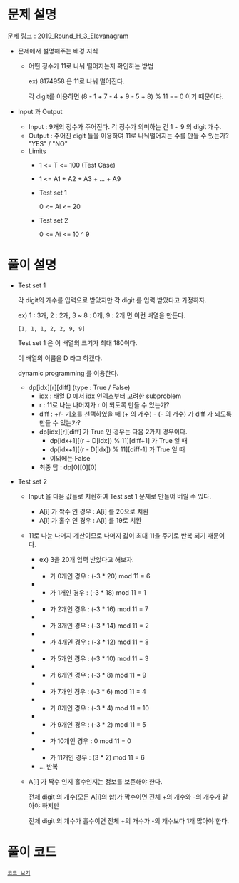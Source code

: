# 문제 설명

문제 링크 : [2019_Round_H_3_Elevanagram](https://codingcompetitions.withgoogle.com/kickstart/round/0000000000050edd/00000000001a286d)

- 문제에서 설명해주는 배경 지식

  - 어떤 정수가 11로 나눠 떨어지는지 확인하는 방법

    ex) 8174958 은 11로 나눠 떨어진다.

    각 digit를 이용하면 (8 - 1 + 7 - 4 + 9 - 5 + 8) % 11 == 0 이기 때문이다.

- Input 과 Output
  - Input : 9개의 정수가 주어진다. 각 정수가 의미하는 건 1 ~ 9 의 digit 개수.
  - Output : 주어진 digit 들을 이용하여 11로 나눠떨어지는 수를 만들 수 있는가? "YES" / "NO"
  - Limits
    - 1 <= T <= 100 (Test Case)
    - 1 <= A1 + A2 + A3 + ... + A9
    - Test set 1
    
      0 <= Ai <= 20
    - Test set 2
      
      0 <= Ai <= 10 ^ 9

# 풀이 설명

- Test set 1

  각 digit의 개수를 입력으로 받았지만 각 digit 를 입력 받았다고 가정하자.
  
  ex) 1 : 3개, 2 : 2개, 3 ~ 8 : 0개, 9 : 2개 면 이런 배열을 만든다.
  
      [1, 1, 1, 2, 2, 9, 9]
      
  Test set 1 은 이 배열의 크기가 최대 180이다.
  
  이 배열의 이름을 D 라고 하겠다.
  
  dynamic programming 를 이용한다.
 
  - dp[idx][r][diff] (type : True / False)
    - idx : 배열 D 에서 idx 인덱스부터 고려한 subproblem
    - r : 11로 나눈 나머지가 r 이 되도록 만들 수 있는가?
    - diff : +/- 기호를 선택하였을 때 (+ 의 개수) - (- 의 개수) 가 diff 가 되도록 만들 수 있는가?
    - dp[idx][r][diff] 가 True 인 경우는 다음 2가지 경우이다.
      - dp[idx+1][(r + D[idx]) % 11][diff+1] 가 True 일 때
      - dp[idx+1][(r - D[idx]) % 11][diff-1] 가 True 일 때
      - 이외에는 False
    - 최종 답 : dp[0][0][0]

- Test set 2
  - Input 을 다음 값들로 치환하여 Test set 1 문제로 만들어 버릴 수 있다.
    - A[i] 가 짝수 인 경우 : A[i] 를 20으로 치환
    - A[i] 가 홀수 인 경우 : A[i] 를 19로 치환
  - 11로 나눈 나머지 계산이므로 나머지 값이 최대 11을 주기로 반복 되기 때문이다.
    - ex) 3을 20개 입력 받았다고 해보자.
    - + 가 0개인 경우 : (-3 * 20) mod 11 = 6
    - + 가 1개인 경우 : (-3 * 18) mod 11 = 1
    - + 가 2개인 경우 : (-3 * 16) mod 11 = 7
    - + 가 3개인 경우 : (-3 * 14) mod 11 = 2
    - + 가 4개인 경우 : (-3 * 12) mod 11 = 8
    - + 가 5개인 경우 : (-3 * 10) mod 11 = 3
    - + 가 6개인 경우 : (-3 * 8) mod 11 = 9
    - + 가 7개인 경우 : (-3 * 6) mod 11 = 4
    - + 가 8개인 경우 : (-3 * 4) mod 11 = 10
    - + 가 9개인 경우 : (-3 * 2) mod 11 = 5
    - + 가 10개인 경우 : 0 mod 11 = 0
    - + 가 11개인 경우 : (3 * 2) mod 11 = 6
    - ... 반복
  - A[i] 가 짝수 인지 홀수인지는 정보를 보존해야 한다.
  
    전체 digit 의 개수(모든 A[i]의 합)가 짝수이면 전체 +의 개수와 -의 개수가 같아야 하지만
    
    전체 digit 의 개수가 홀수이면 전체 +의 개수가 -의 개수보다 1개 많아야 한다.
    


# 풀이 코드
[`코드 보기`](./solution.py)
